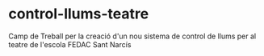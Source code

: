 # control-llums-teatre
Camp de Treball per la creació d'un nou sistema de control de llums per al teatre de l'escola FEDAC Sant Narcís
